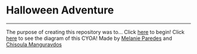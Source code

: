 # Halloween Adventure
---
The purpose of creating this repository was to...
Click [here](Start.md) to begin!
Click [here](https://docs.google.com/drawings/d/14cKtQysLHQb_6JnoE5W-OVtgRB1O0mrRz1yikQXRs2s/edit?usp=sharing) to see the diagram of this CYOA!
Made by [Melanie Paredes](https://github.com/melaniep7687) and [Chisoula Manguravdos](chrisoulam7947)